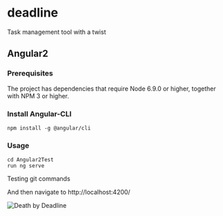 # deadline
Task management tool with a twist

## Angular2
 
### Prerequisites

The project has dependencies that require Node 6.9.0 or higher, together with NPM 3 or higher.

### Install Angular-CLI
```shell
npm install -g @angular/cli
```

### Usage 
```shell
cd Angular2Test
run ng serve
```

Testing git commands

And then navigate to http://localhost:4200/

![Death by Deadline](https://cdn.dribbble.com/users/60266/screenshots/3117166/deathbydeadline_shot.png)
